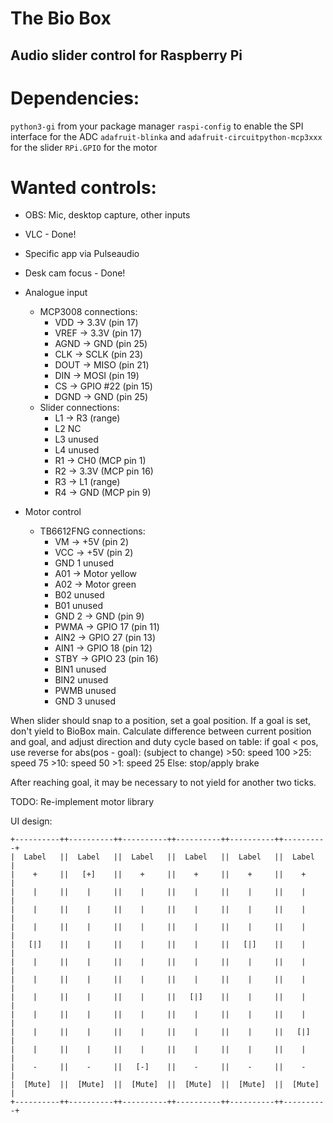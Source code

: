 # The Bio Box

## Audio slider control for Raspberry Pi

Dependencies:
=============

`python3-gi` from your package manager
`raspi-config` to enable the SPI interface for the ADC
`adafruit-blinka` and `adafruit-circuitpython-mcp3xxx` for the slider
`RPi.GPIO` for the motor

Wanted controls:
================

- OBS: Mic, desktop capture, other inputs
- VLC - Done!
- Specific app via Pulseaudio
- Desk cam focus - Done!

- Analogue input
	- MCP3008 connections:
		- VDD -> 3.3V (pin 17)
		- VREF -> 3.3V (pin 17)
		- AGND -> GND (pin 25)
		- CLK -> SCLK (pin 23)
		- DOUT -> MISO (pin 21)
		- DIN -> MOSI (pin 19)
		- CS -> GPIO #22 (pin 15)
		- DGND -> GND (pin 25)
	- Slider connections:
		- L1 -> R3 (range)
		- L2 NC
		- L3 unused
		- L4 unused
		- R1 -> CH0 (MCP pin 1)
		- R2 -> 3.3V (MCP pin 16)
		- R3 -> L1 (range)
		- R4 -> GND (MCP pin 9)

- Motor control
	- TB6612FNG connections:
		- VM -> +5V (pin 2)
		- VCC -> +5V (pin 2)
		- GND 1 unused
		- A01 -> Motor yellow
		- A02 -> Motor green
		- B02 unused
		- B01 unused
		- GND 2 -> GND (pin 9)
		- PWMA -> GPIO 17 (pin 11)
		- AIN2 -> GPIO 27 (pin 13)
		- AIN1 -> GPIO 18 (pin 12)
		- STBY -> GPIO 23 (pin 16)
		- BIN1 unused
		- BIN2 unused
		- PWMB unused
		- GND 3 unused

When slider should snap to a position, set a goal position.
If a goal is set, don't yield to BioBox main.
Calculate difference between current position and goal, and adjust direction
and duty cycle based on table:
if goal < pos, use reverse
for abs(pos - goal): (subject to change)
	>50: speed 100
	>25: speed 75
	>10: speed 50
	>1: speed 25
	Else: stop/apply brake

After reaching goal, it may be necessary to not yield for another two ticks.

TODO: Re-implement motor library

UI design:

```
+----------++----------++----------++----------++----------++----------+
|  Label   ||  Label   ||  Label   ||  Label   ||  Label   ||  Label   |
|    +     ||   [+]    ||    +     ||    +     ||    +     ||    +     |
|    |     ||    |     ||    |     ||    |     ||    |     ||    |     |
|    |     ||    |     ||    |     ||    |     ||    |     ||    |     |
|    |     ||    |     ||    |     ||    |     ||    |     ||    |     |
|   [|]    ||    |     ||    |     ||    |     ||   [|]    ||    |     |
|    |     ||    |     ||    |     ||    |     ||    |     ||    |     |
|    |     ||    |     ||    |     ||    |     ||    |     ||    |     |
|    |     ||    |     ||    |     ||   [|]    ||    |     ||    |     |
|    |     ||    |     ||    |     ||    |     ||    |     ||    |     |
|    |     ||    |     ||    |     ||    |     ||    |     ||   [|]    |
|    |     ||    |     ||    |     ||    |     ||    |     ||    |     |
|    -     ||    -     ||   [-]    ||    -     ||    -     ||    -     |
|  [Mute]  ||  [Mute]  ||  [Mute]  ||  [Mute]  ||  [Mute]  ||  [Mute]  |
+----------++----------++----------++----------++----------++----------+
```
